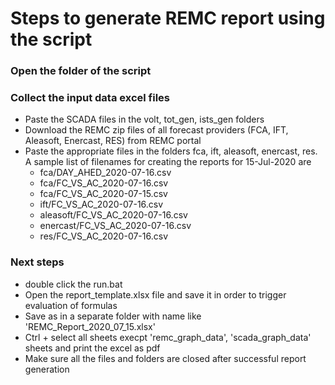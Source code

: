 # Steps to generate REMC report using the script

### Open the folder of the script
### Collect the input data excel files
* Paste the SCADA files in the volt, tot_gen, ists_gen folders
* Download the REMC zip files of all forecast providers (FCA, IFT, Aleasoft, Enercast, RES) from REMC portal
* Paste the appropriate files in the folders fca, ift, aleasoft, enercast, res. A sample list of filenames for creating the reports for 15-Jul-2020 are
    * fca/DAY_AHED_2020-07-16.csv
    * fca/FC_VS_AC_2020-07-16.csv
    * fca/FC_VS_AC_2020-07-15.csv
    * ift/FC_VS_AC_2020-07-16.csv
    * aleasoft/FC_VS_AC_2020-07-16.csv
    * enercast/FC_VS_AC_2020-07-16.csv
    * res/FC_VS_AC_2020-07-16.csv

### Next steps
* double click the run.bat 
* Open the report_template.xlsx file and save it in order to trigger evaluation of formulas
* Save as in a separate folder with name like 'REMC_Report_2020_07_15.xlsx'
* Ctrl + select all sheets execpt 'remc_graph_data', 'scada_graph_data' sheets and print the excel as pdf
* Make sure all the files and folders are closed after successful report generation

